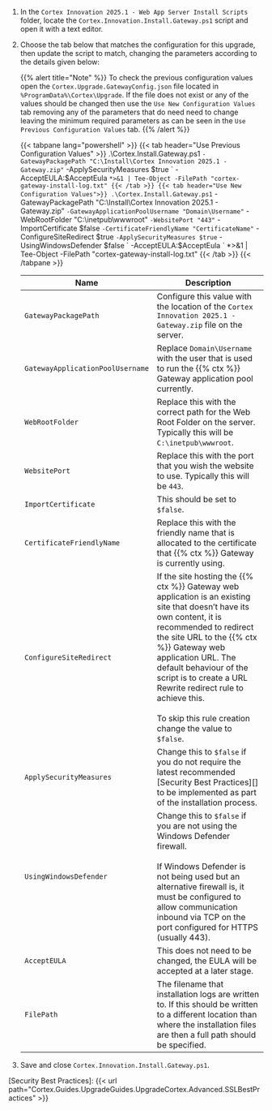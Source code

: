 1. In the `Cortex Innovation 2025.1 - Web App Server Install Scripts` folder, locate the `Cortex.Innovation.Install.Gateway.ps1` script and open it with a text editor.
1. Choose the tab below that matches the configuration for this upgrade, then update the script to match, changing the parameters according to the details given below:

    {{% alert title="Note" %}}
To check the previous configuration values open the `Cortex.Upgrade.GatewayConfig.json` file located in `%ProgramData%\Cortex\Upgrade`. If the file does not exist or any of the values should be changed then use the `Use New Configuration Values` tab removing any of the parameters that do need need to change leaving the minimum required parameters as can be seen in the `Use Previous Configuration Values` tab.
    {{% /alert %}}

    {{< tabpane lang="powershell" >}}
        {{< tab header="Use Previous Configuration Values" >}}
.\Cortex.Install.Gateway.ps1 `
    -GatewayPackagePath "C:\Install\Cortex Innovation 2025.1 - Gateway.zip" `
    -ApplySecurityMeasures $true `
    -AcceptEULA:$AcceptEula `
    *>&1 | Tee-Object -FilePath "cortex-gateway-install-log.txt"
        {{< /tab >}}
        {{< tab header="Use New Configuration Values">}}
.\Cortex.Install.Gateway.ps1 `
    -GatewayPackagePath "C:\Install\Cortex Innovation 2025.1 - Gateway.zip" `
    -GatewayApplicationPoolUsername "Domain\Username" `
    -WebRootFolder "C:\inetpub\wwwroot" `
    -WebsitePort "443" `
    -ImportCertificate $false `
    -CertificateFriendlyName "CertificateName" `
    -ConfigureSiteRedirect $true `
    -ApplySecurityMeasures $true `
    -UsingWindowsDefender $false `
    -AcceptEULA:$AcceptEula `
    *>&1 | Tee-Object -FilePath "cortex-gateway-install-log.txt"
        {{< /tab >}}
    {{< /tabpane >}}

    | Name                                           | Description |
    |------------------------------------------------|-------------|
    |`GatewayPackagePath`                            | Configure this value with the location of the `Cortex Innovation 2025.1 - Gateway.zip` file on the server. |
    |`GatewayApplicationPoolUsername`                | Replace `Domain\Username` with the user that is used to run the {{% ctx %}} Gateway application pool currently.|
    |`WebRootFolder`                                 | Replace this with the correct path for the Web Root Folder on the server. Typically this will be  `C:\inetpub\wwwroot`.|
    |`WebsitePort`                                   | Replace this with the port that you wish the website to use. Typically this will be `443`.|
    |`ImportCertificate`                             | This should be set to `$false`.|
    |`CertificateFriendlyName`                       | Replace this with the friendly name that is allocated to the certificate that {{% ctx %}} Gateway is currently using.|
    |`ConfigureSiteRedirect`                         | If the site hosting the {{% ctx %}} Gateway web application is an existing site that doesn’t have its own content, it is recommended to redirect the site URL to the {{% ctx %}} Gateway web application URL. The default behaviour of the script is to create a URL Rewrite redirect rule to achieve this.<br /><br />To skip this rule creation change the value to `$false`.|
    |`ApplySecurityMeasures`                         | Change this to `$false` if you do not require the latest recommended [Security Best Practices][] to be implemented as part of the installation process.|
    |`UsingWindowsDefender`                          | Change this to `$false` if you are not using the Windows Defender firewall.<br /><br />If Windows Defender is not being used but an alternative firewall is, it must be configured to allow communication inbound via TCP on the port configured for HTTPS (usually 443).|
    |`AcceptEULA`                                    | This does not need to be changed, the EULA will be accepted at a later stage. |
    |`FilePath`                                      | The filename that installation logs are written to.  If this should be written to a different location than where the installation files are then a full path should be specified. |

1. Save and close `Cortex.Innovation.Install.Gateway.ps1`.

[Security Best Practices]: {{< url path="Cortex.Guides.UpgradeGuides.UpgradeCortex.Advanced.SSLBestPractices" >}}
